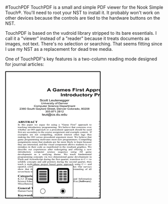 #TouchPDF
TouchPDF is a small and simple PDF viewer for the Nook Simple Touch&reg;.  You'll need to root your NST to install it.  It probably won't work on other devices because the controls are tied to the hardware buttons on the NST.  

TouchPDF is based on the vudroid library stripped to its bare essentials.  I call it a "viewer" instead of a "reader" because it treats documents as images, not text.  There's no selection or searching.  That seems fitting since I use my NST as a replacement for dead tree media.
  
One of TouchPDF's key features is a two-column reading mode designed for journal articles:

![screenshot](screenshot.png)
  